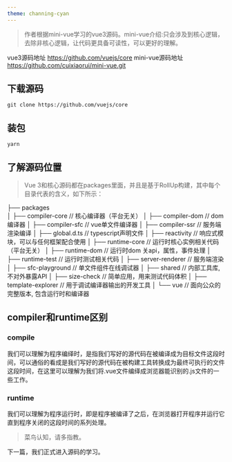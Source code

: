 ```yaml
---
theme: channing-cyan
---
```

> 作者根据mini-vue学习的vue3源码。mini-vue介绍:只会涉及到核心逻辑，去除非核心逻辑，让代码更具备可读性，可以更好的理解。

vue3源码地址 https://github.com/vuejs/core
mini-vue源码地址 https://github.com/cuixiaorui/mini-vue.git

## 下载源码
````
git clone https://github.com/vuejs/core
````

## 装包
````
yarn
````
## 了解源码位置
> Vue 3和核心源码都在packages里面，并且是基于RollUp构建，其中每个目录代表的含义，如下所示：

├── packages              
│   ├── compiler-core    // 核心编译器（平台无关）
│   ├── compiler-dom     // dom编译器
│   ├── compiler-sfc     // vue单文件编译器
│   ├── compiler-ssr     // 服务端渲染编译
│   ├── global.d.ts      // typescript声明文件
│   ├── reactivity       // 响应式模块，可以与任何框架配合使用
│   ├── runtime-core     // 运行时核心实例相关代码（平台无关）
│   ├── runtime-dom      // 运行时dom 关api，属性，事件处理
│   ├── runtime-test     // 运行时测试相关代码
│   ├── server-renderer   // 服务端渲染
│   ├── sfc-playground    // 单文件组件在线调试器
│   ├── shared             // 内部工具库,不对外暴露API
│   ├── size-check          // 简单应用，用来测试代码体积
│   ├── template-explorer  // 用于调试编译器输出的开发工具
│   └── vue                 // 面向公众的完整版本, 包含运行时和编译器

## compiler和runtime区别

### compile
我们可以理解为程序编绎时，是指我们写好的源代码在被编译成为目标文件这段时间，可以通俗的看成是我们写好的源代码在被构建工具转换成为最终可执行的文件这段时间，在这里可以理解为我们将.vue文件编绎成浏览器能识别的.js文件的一些工作。
### runtime
我们可以理解为程序运行时，即是程序被编译了之后，在浏览器打开程序并运行它直到程序关闭的这段时间的系列处理。

> 菜鸟认知，请多指教。

下一篇，我们正式进入源码的学习。